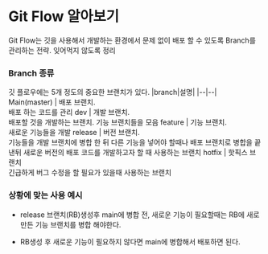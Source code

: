 # Git Flow 알아보기

Git Flow는 깃을 사용해서 개발하는 환경에서 문제 없이 배포 할 수 있도록 Branch를 관리하는 전략. 잊어먹지 않도록 정리

### Branch 종류
깃 플로우에는 5개 정도의 중요한 브랜치가 있다.
|branch|설명|
|--|--|
 Main(master) | 배포 브랜치.<br> 배포 하는 코드를 관리
 dev | 개발 브랜치.<br> 배포할 것을 개발하는 브랜치. 기능 브랜치들을 모음
 feature | 기능 브랜치.<br> 새로운 기능들을 개발
 release | 버전 브랜치.<br> 기능들을 개발 브랜치에 병합 한 뒤 다른 기능을 넣어야 할때나 배포 브랜치로 병합을 끝낸뒤 새로운 버전의 배포 코드를 개발하고자 할 때 사용하는 브랜치
 hotfix | 핫픽스 브랜치<br> 긴급하게 버그 수정을 할 필요가 있을때 사용하는 브랜치

### 상황에 맞는 사용 예시

 * release 브랜치(RB)생성후 main에 병합 전, 새로운 기능이 필요할때는 RB에 새로 만든 기능 브랜치를 병합 해야한다.
 
 * RB생성 후 새로운 기능이 필요하지 않다면 main에 병합해서 배포하면 된다.